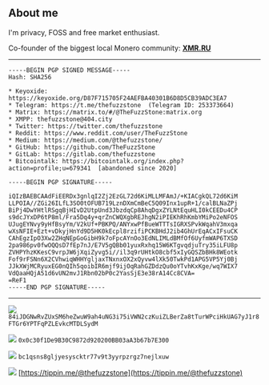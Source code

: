 ## About me

I'm privacy, FOSS and free market enthusiast. 

Co-founder of the biggest local Monero community: [**XMR.RU**](https://xmr.ru/)

---


```
-----BEGIN PGP SIGNED MESSAGE-----
Hash: SHA256

* Keyoxide: https://keyoxide.org/D87F715705F24AEFBA40301B6D8D5CB39ADC3EA7
* Telegram: https://t.me/thefuzzstone  (Telegram ID: 253373664)
* Matrix: https://matrix.to/#/@TheFuzzStone:matrix.org
* XMPP: thefuzzstone@404.city
* Twitter: https://twitter.com/thefuzzstone
* Reddit: https://www.reddit.com/user/TheFuzzStone
* Medium: https://medium.com/@thefuzzstone/
* GitHub: https://github.com/TheFuzzStone
* GitLab: https://gitlab.com/thefuzzstone
* Bitcointalk: https://bitcointalk.org/index.php?action=profile;u=679341  [abandoned since 2020]

-----BEGIN PGP SIGNATURE-----

iQIzBAEBCAAdFiEERDx3gnlqI2Zj2EzGL72d6KiMLLMFAmJ/+KIACgkQL72d6KiM
LLPOIA//ZGi26ILfL3SO0tOFUB719LznDXmCmBeC5Q09Inx1upR+1/calBLNaZPj
BiPj4DwYHtlRSgqBjHIvD2UtpUnd3JbzdqCp8AhqDgxZYLNtEquHLI0kCEEDu4CP
s9dcJYxDP6tP8ml/Fra5Dq4y+qrZnCWQXgbREJhgN2iPIEKhRhKmbYMiPo2eNFOS
UJugEYNvy9yHfBsyYm/V2kUf+PBKPQ/ANYxwPfBueWTTTsIGRXSPvkWqahV3mxqa
wXsNFIE+Ezt+vDkyjHnYd9D5HK0kEcpl8rzifiPCKBHdJ2ib4GhUrEqACxIFsuCK
CAhEgzIpO3Xw2ZHqNEpGoGibH9k7oFpcAYnOo3EdNLIMLdBMfOf6UyfmWAP6TXSD
2pa986pv0fwOQQsD7fEp7nJ/E7V5gQBb01yuxRxhq15W6KTgvqdjuTry35iLFU8p
ZVHPYhzKKesC9vrpJW6jXqiZyvg5i//il3q9rUHtkO8cbf5xIyGQSZbBHk8WEotk
Fof9rFSNn6X2CVhwiqWHHYgljaxTNxnxOX2xQyvw4lXk50TwkPd1APG5VP5Yj0Bj
JJkXWjMCRyuxEG0nQIh5qoibIR6mjf9ijOqRahGZDdzQu0oYTvhKxKge/wq7WIX7
VdQaaHQjA51d6vUN2mvJ1Rbn02bP0c2YasSjE3e38rA14Cc8CVA=
=ReF1
-----END PGP SIGNATURE-----
```

---


![](https://i.imgur.com/QfJ10ym.png)
`84iJDGNwRvZUxSM6heZwuW9ah4uNG3i75iVWN2czKuiZLBerZa8tTurWPciHkUAG7yJ1r8FTGr6YPTFqPZLEvkcMTDLSydM`

![](https://i.imgur.com/6tP3cz3.png)
`0x0c30f1De9B30C9872d920200BB03aA3b67b7E300`

![](https://i.imgur.com/7i54Hnr.png)
`bc1qsns8gljyesyscktr77v9t3yyrpzrgz7nejlxuw`

![](https://i.imgur.com/h2Tuewd.png) [https://tippin.me/@thefuzzstone](https://tippin.me/@thefuzzstone)

